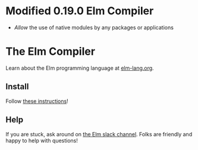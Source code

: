# Modified 0.19.0 Elm Compiler 
* _Allow_ the use of native modules by any packages or applications

# The Elm Compiler

Learn about the Elm programming language at [elm-lang.org](http://elm-lang.org/).


## Install

Follow [these instructions][installer]!

 [installer]: https://guide.elm-lang.org/install.html


## Help

If you are stuck, ask around on [the Elm slack channel][slack]. Folks are friendly and happy to help with questions!

[slack]: http://elmlang.herokuapp.com/
